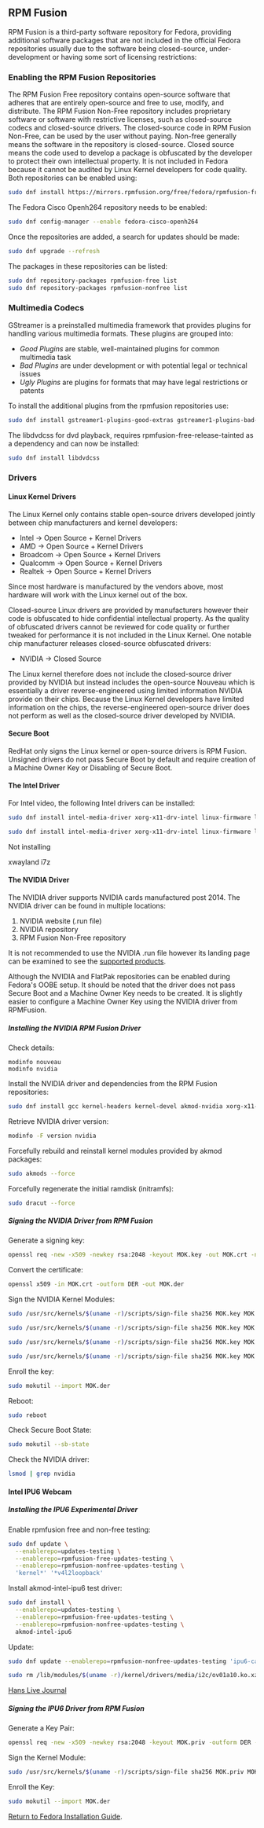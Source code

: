 ## RPM Fusion

RPM Fusion is a third-party software repository for Fedora, providing additional software packages that are not included in the official Fedora repositories usually due to the software being closed-source, under-development or having some sort of licensing restrictions:

### Enabling the RPM Fusion Repositories

The RPM Fusion Free repository contains open-source software that adheres that are entirely open-source and free to use, modify, and distribute. The RPM Fusion Non-Free repository includes proprietary software or software with restrictive licenses, such as closed-source codecs and  closed-source drivers. The closed-source code in RPM Fusion Non-Free, can be used by the user without paying. Non-free generally means the software in the repository is closed-source. Closed source means the code used to develop a package is obfuscated by the developer to protect their own intellectual property. It is not included in Fedora because it cannot be audited by Linux Kernel developers for code quality. Both repositories can be enabled using:

```bash
sudo dnf install https://mirrors.rpmfusion.org/free/fedora/rpmfusion-free-release-$(rpm -E %fedora).noarch.rpm https://mirrors.rpmfusion.org/nonfree/fedora/rpmfusion-nonfree-release-$(rpm -E %fedora).noarch.rpm
```

The Fedora Cisco Openh264 repository needs to be enabled:

```bash
sudo dnf config-manager --enable fedora-cisco-openh264
```

Once the repositories are added, a search for updates should be made:

```bash
sudo dnf upgrade --refresh 
```

The packages in these repositories can be listed:

```bash
sudo dnf repository-packages rpmfusion-free list
sudo dnf repository-packages rpmfusion-nonfree list
```

### Multimedia Codecs

GStreamer is a preinstalled multimedia framework that provides plugins for handling various multimedia formats. These plugins are grouped into:

* *Good Plugins* are stable, well-maintained plugins for common multimedia task
* *Bad Plugins* are under development or with potential legal or technical issues
* *Ugly Plugins* are plugins for formats that may have legal restrictions or patents

To install the additional plugins from the rpmfusion repositories use:

```bash
sudo dnf install gstreamer1-plugins-good-extras gstreamer1-plugins-bad-free-extras gstreamer1-plugins-ugly gstreamer1-plugins-ugly-free rpmfusion-free-release-tainted lame faad2 faac
```

The libdvdcss for dvd playback, requires rpmfusion-free-release-tainted as a dependency and can now be installed:

```bash
sudo dnf install libdvdcss
```

### Drivers

#### Linux Kernel Drivers

The Linux Kernel only contains stable open-source drivers developed jointly between chip manufacturers and kernel developers: 

* Intel → Open Source + Kernel Drivers
* AMD → Open Source + Kernel Drivers
* Broadcom → Open Source + Kernel Drivers
* Qualcomm → Open Source + Kernel Drivers 
* Realtek → Open Source + Kernel Drivers 

Since most hardware is manufactured by the vendors above, most hardware will work with the Linux kernel out of the box.

Closed-source Linux drivers are provided by manufacturers however their code is obfuscated to hide confidential intellectual property. As the quality of obfuscated drivers cannot be reviewed for code quality or further tweaked for performance it is not included in the Linux Kernel. One notable chip manufacturer releases closed-source obfuscated drivers:

* NVIDIA → Closed Source

The Linux kernel therefore does not include the closed-source driver provided by NVIDIA but instead includes the open-source Nouveau which is essentially a driver reverse-engineered using limited information NVIDIA provide on their chips. Because the Linux Kernel developers have limited information on the chips, the reverse-engineered open-source driver does not perform as well as the closed-source driver developed by NVIDIA.

#### Secure Boot

RedHat only signs the Linux kernel or open-source drivers is RPM Fusion. Unsigned drivers do not pass Secure Boot by default and require creation of a Machine Owner Key or Disabling of Secure Boot.

#### The Intel Driver

For Intel video, the following Intel drivers can be installed:

```bash
sudo dnf install intel-media-driver xorg-x11-drv-intel linux-firmware libva-intel-driver libva-utils mesa-vulkan-drivers mesa-dri-drivers mesa-libGL mesa-libEGL mesa-libgbm gstreamer1-vaapi ffmpeg xwayland libdrm intel-gpu-tools i7z sysstat tlp powertop
```

```bash
sudo dnf install intel-media-driver xorg-x11-drv-intel linux-firmware libva-intel-driver libva-utils mesa-vulkan-drivers mesa-dri-drivers mesa-libGL mesa-libEGL mesa-libgbm gstreamer1-vaapi libdrm intel-gpu-tools sysstat tlp powertop
```

Not installing

xwayland i7z


#### The NVIDIA Driver

The NVIDIA driver supports NVIDIA cards manufactured post 2014. The NVIDIA driver can be found in multiple locations:

1. NVIDIA website (.run file)
2. NVIDIA repository
3. RPM Fusion Non-Free repository

It is not recommended to use the NVIDIA .run file however its landing page can be examined to see the [supported products](https://www.nvidia.com/download/driverResults.aspx/218153/).

Although the NVIDIA and FlatPak repositories can be enabled during Fedora's OOBE setup. It should be noted that the driver does not pass Secure Boot and a Machine Owner Key needs to be created. It is slightly easier to configure a Machine Owner Key using the NVIDIA driver from RPMFusion.

##### Installing the NVIDIA RPM Fusion Driver

Check details:

```
modinfo nouveau
modinfo nvidia
```

Install the NVIDIA driver and dependencies from the RPM Fusion repositories:

```bash
sudo dnf install gcc kernel-headers kernel-devel akmod-nvidia xorg-x11-drv-nvidia xorg-x11-drv-nvidia-cuda xorg-x11-drv-nvidia-libs xorg-x11-drv-nvidia-libs.i686 libva-nvidia-driver
```

Retrieve NVIDIA driver version:

```bash
modinfo -F version nvidia 
```

Forcefully rebuild and reinstall kernel modules provided by akmod packages:

```bash
sudo akmods --force
```

Forcefully regenerate the initial ramdisk (initramfs):

```bash
sudo dracut --force 
```

##### Signing the NVIDIA Driver from RPM Fusion

Generate a signing key:

```bash
openssl req -new -x509 -newkey rsa:2048 -keyout MOK.key -out MOK.crt -nodes -days 36500 -subj "/CN=My NVIDIA Module Signing/"
```

Convert the certificate:

```bash
openssl x509 -in MOK.crt -outform DER -out MOK.der
```

Sign the NVIDIA Kernel Modules:

```bash
sudo /usr/src/kernels/$(uname -r)/scripts/sign-file sha256 MOK.key MOK.crt $(modinfo -n nvidia)
```
```bash
sudo /usr/src/kernels/$(uname -r)/scripts/sign-file sha256 MOK.key MOK.crt $(modinfo -n nvidia_drm)
```
```bash
sudo /usr/src/kernels/$(uname -r)/scripts/sign-file sha256 MOK.key MOK.crt $(modinfo -n nvidia_modeset)
```
```bash
sudo /usr/src/kernels/$(uname -r)/scripts/sign-file sha256 MOK.key MOK.crt $(modinfo -n nvidia_uvm)
```

Enroll the key:

```bash
sudo mokutil --import MOK.der
```

Reboot:

```bash
sudo reboot
```

Check Secure Boot State:

```bash
sudo mokutil --sb-state
```

Check the NVIDIA driver:

```bash
lsmod | grep nvidia
```

#### Intel IPU6 Webcam

##### Installing the IPU6 Experimental Driver

Enable rpmfusion free and non-free testing:

```bash
sudo dnf update \
  --enablerepo=updates-testing \
  --enablerepo=rpmfusion-free-updates-testing \
  --enablerepo=rpmfusion-nonfree-updates-testing \
  'kernel*' '*v4l2loopback'
```

Install akmod-intel-ipu6 test driver:

```bash
sudo dnf install \
  --enablerepo=updates-testing \
  --enablerepo=rpmfusion-free-updates-testing \
  --enablerepo=rpmfusion-nonfree-updates-testing \
  akmod-intel-ipu6
```

Update:

```bash
sudo dnf update --enablerepo=rpmfusion-nonfree-updates-testing 'ipu6-camera-*'
```

```bash
sudo rm /lib/modules/$(uname -r)/kernel/drivers/media/i2c/ov01a10.ko.xz; sudo depmod -a
```

[Hans Live Journal](https://hansdegoede.livejournal.com/)

##### Signing the IPU6 Driver from RPM Fusion

Generate a Key Pair:

```bash
openssl req -new -x509 -newkey rsa:2048 -keyout MOK.priv -outform DER -out MOK.der -nodes -days 36500 -subj "/CN=Secure Boot Key/"
```

Sign the Kernel Module:

```bash
sudo /usr/src/kernels/$(uname -r)/scripts/sign-file sha256 MOK.priv MOK.der $(modinfo -n akmod-intel-ipu6)
```

Enroll the Key:

```bash
sudo mokutil --import MOK.der
```

[Return to Fedora Installation Guide](./readme.md).
